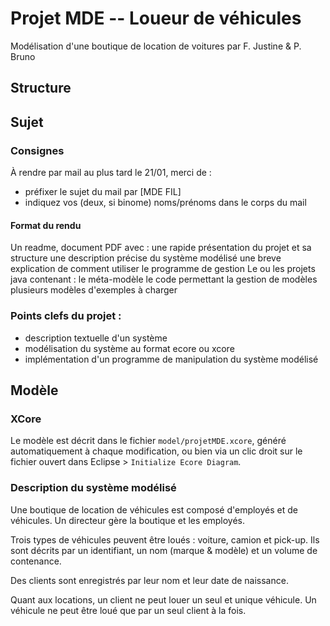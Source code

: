 # Projet MDE -- Loueur de véhicules

Modélisation d'une boutique de location de voitures par F. Justine & P. Bruno
## Structure


## Sujet

### Consignes
À rendre par mail au plus tard le 21/01, merci de :
- préfixer le sujet du mail par [MDE FIL]
- indiquez vos (deux, si binome) noms/prénoms dans le corps du mail

#### Format du rendu
Un readme, document PDF avec :
une rapide présentation du projet et sa structure
une description précise du système modélisé
une breve explication de comment utiliser le programme de gestion
Le ou les projets java contenant :
le méta-modèle
le code permettant la gestion de modèles
plusieurs modèles d'exemples à charger

### Points clefs du projet :
- description textuelle d'un système
- modélisation du système au format ecore ou xcore
- implémentation d'un programme de manipulation du système modélisé

## Modèle
### XCore
Le modèle est décrit dans le fichier `model/projetMDE.xcore`,
généré automatiquement à chaque modification,
ou bien via un clic droit sur le fichier ouvert dans Eclipse > `Initialize Ecore Diagram`.

### Description du système modélisé
Une boutique de location de véhicules est composé d'employés et de véhicules. Un directeur gère la boutique et les employés.

Trois types de véhicules peuvent être loués : voiture, camion et pick-up. Ils sont décrits par un identifiant, un nom (marque & modèle) et un volume de contenance.

Des clients sont enregistrés par leur nom et leur date de naissance. 

Quant aux locations, un client ne peut louer un seul et unique véhicule. Un véhicule ne peut être loué que par un seul client à la fois.


